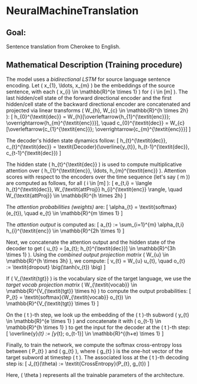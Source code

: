 # NeuralMachineTranslation

## Goal:
Sentence translation from Cherokee to English.

## Mathematical Description (Training procedure)

The model uses a *bidirectional LSTM* for source language sentence encoding. Let \( x_{1}, \ldots, x_{m} \) be the embeddings of the source sentence, with each \( x_{i} \in \mathbb{R}^{e \times 1} \) for \( i \in [m] \). The last hidden/cell state of the forward directional encoder and the first hidden/cell state of the backward directional encoder are concatenated and projected via linear transforms \( W_{h}, W_{c} \in \mathbb{R}^{h \times 2h} \):
\[
h_{0}^{\textit{dec}} = W_{h}[\overleftarrow{h_{1}^{\textit{enc}}}; \overrightarrow{h_{m}^{\textit{enc}}}], \quad
c_{0}^{\textit{dec}} = W_{c}[\overleftarrow{c_{1}^{\textit{enc}}}; \overrightarrow{c_{m}^{\textit{enc}}}]
\]

The decoder's hidden state dynamics follow:
\[
h_{t}^{\textit{dec}}, c_{t}^{\textit{dec}} = \textit{Decoder}(\overline{y_{t}}, h_{t-1}^{\textit{dec}}, c_{t-1}^{\textit{dec}})
\]

The hidden state \( h_{t}^{\textit{dec}} \) is used to compute multiplicative attention over \( h_{1}^{\textit{enc}}, \ldots, h_{m}^{\textit{enc}} \). Attention scores with respect to the encoders over the time sequence (let's say \( m \)) are computed as follows, for all \( i \in [m] \):
\[
e_{t,i} = \langle h_{t}^{\textit{dec}}, W_{\textit{attProj}} h_{i}^{\textit{enc}} \rangle, \quad W_{\textit{attProj}} \in \mathbb{R}^{h \times 2h}
\]

The *attention probabilities (weights)* are:
\[
\alpha_{t} = \textit{softmax}(e_{t}), \quad e_{t} \in \mathbb{R}^{m \times 1}
\]

The *attention output* is computed as:
\[
a_{t} := \sum_{i=1}^{m} \alpha_{t,i} h_{i}^{\textit{enc}} \in \mathbb{R}^{2h \times 1}
\]

Next, we concatenate the attention output and the hidden state of the decoder to get \( u_{t} = [a_{t}; h_{t}^{\textit{dec}}] \in \mathbb{R}^{3h \times 1} \). Using the *combined output projection matrix* \( W_{u} \in \mathbb{R}^{h \times 3h} \), we compute:
\[
v_{t} = W_{u} u_{t}, \quad o_{t} := \textit{dropout} \big(\tanh(v_{t}) \big)
\]

If \( V_{\textit{tgt}} \) is the vocabulary size of the target language, we use the *target vocab projection matrix* \( W_{\textit{vocab}} \in \mathbb{R}^{V_{\textit{tgt}} \times h} \) to compute the output probabilities:
\[
P_{t} = \textit{softmax}(W_{\textit{vocab}} o_{t}) \in \mathbb{R}^{V_{\textit{tgt}} \times 1}
\]

On the \( t \)-th step, we look up the embedding of the \( t \)-th subword \( y_{t} \in \mathbb{R}^{e \times 1} \) and concatenate it with \( o_{t-1} \in \mathbb{R}^{h \times 1} \) to get the input for the decoder at the \( t \)-th step:
\[
\overline{y}_{t} := [y_{t}; o_{t-1}] \in \mathbb{R}^{(h+e) \times 1}
\]

Finally, to train the network, we compute the softmax cross-entropy loss between \( P_{t} \) and \( g_{t} \), where \( g_{t} \) is the one-hot vector of the target subword at timestep \( t \). The associated loss at the \( t \)-th decoding step is:
\[
J_{t}(\theta) := \textit{CrossEntropy}(P_{t}, g_{t})
\]

Here, \( \theta \) represents all the trainable parameters of the architecture.
